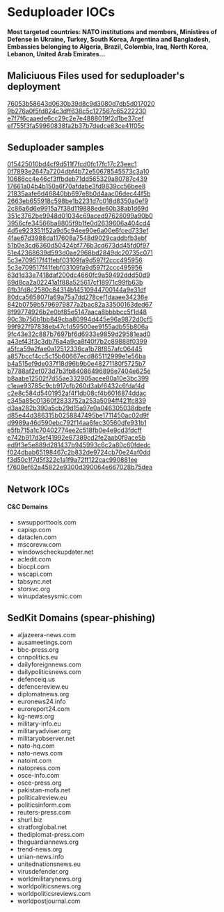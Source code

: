 # Seduploader IOCs    

#### Most targeted countries: NATO institutions and members, Ministires of Defense in Ukraine, Turkey, South Korea, Argentina and Bangladesh, Embassies belonging to Algeria, Brazil, Colombia, Iraq, North Korea, Lebanon, United Arab Emirates...
## Maliciuous Files used for seduploader's deployment
[76053b58643d0630b39d8c9d3080d7db5d017020](https://www.virustotal.com/es/file/50539deb509814d4f5c5fe98aedb6f49d5b2f4c495e5e086dac8556c2e47b8e8/analysis/)  
[9b276a0f5fd824c3dff638c5c127567c65222230](https://www.virustotal.com/es/file/12572c2fc2b0298ffd4305ca532317dc8b97ddfd0a05671066fe594997ec38f5/analysis/)  
[e7f7f6caaede6cc29c2e7e4888019f2d1be37cef](https://www.virustotal.com/es/file/9e5fbd79d8febe7a162cd5200041772db60dc83244605b1ff37ef8d14334f512/analysis/)  
[ef755f3fa59960838fa2b37b7dedce83ce41f05c](https://www.virustotal.com/es/file/03cb76bdc619fac422d2b954adfa511e7ecabc106adce804b1834581b5913bca/analysis/)  

## Seduploader samples
[015425010bd4cf9d511f7fcd0fc17fc17c23eec1](https://www.virustotal.com/es/file/63d0b28114f6277b901132bc1cc1f541a594ee72f27d95653c54e1b73382a5f6/analysis/)    
[0f7893e2647a7204dbf4b72e50678545573c3a10](https://www.virustotal.com/es/file/da43d39c749c121e99bba00ce809ca63794df3f704e7ad4077094abde4cf2a73/analysis/)   
[10686cc4e46cf3ffbdeb71dd565329a80787c439](https://www.virustotal.com/es/file/bc8fec92eee715e77c762693f1ae2bbcd6a3f3127f1226a847a8efdc272e2cbc/analysis/)  
[17661a04b4b150a6f70afdabe3fd9839cc56bee8](https://www.virustotal.com/es/file/6562e2ac60afa314cd463f771fcfb8be70f947f6e2b314b0c48187eebb33dd82/analysis/)  
[21835aafe6d46840bb697e8b0d4aac06dec44f5b](https://www.virustotal.com/es/file/3d13f2e5b241168005425b15410556bcf26d04078da6b2ef42bc0c2be7654bf8/analysis/)  
[2663eb655918c598be1b2231d7c018d8350a0ef9](https://www.virustotal.com/es/file/31dd3e3c05fabbfeafbcb7f5616dba30bbb2b1fc77dba6f0250a2c3270c0dd6b/analysis/)  
[2c86a6d6e9915a7f38d119888ede60b38ab1d69d](https://www.virustotal.com/es/file/69d5123a277dc1f618be5edcc95938a0df148c856d2e1231a07e2743bd683e01/analysis/)  
[351c3762be9948d01034c69aced97628099a90b0](https://www.virustotal.com/es/file/853dbbba09e2463c45c0ad913d15d67d15792d888f81b4908b2216859342aa04/analysis/)  
[3956cfe34566ba8805f9b1fe0d2639606a404cd4](https://www.virustotal.com/es/file/0356f5fa9907ea060a7d6964e65f019896deb1c7e303b7ba04da1458dc73a842/analysis/)  
[4d5e923351f52a9d5c94ee90e6a00e6fced733ef](https://www.virustotal.com/es/file/e00eaf295a28f5497dbb5cb8f647537b6e55dd66613505389c24e658d150972c/analysis/)  
[4fae67d3988da117608a7548d9029caddbfb3ebf](https://www.virustotal.com/es/file/b0b3f0d6e6c593e2a2046833080574f98566c48a1eda865b2e110cd41bf31a31/analysis/)  
[51b0e3cd6360d50424bf776b3cd673dd45fd0f97](https://www.virustotal.com/es/file/7c4101caf833aa9025fec4f04a637c049c929459ad3e4023ba27ac72bde7638d/analysis/)  
[51e42368639d593d0ae2968bd2849dc20735c071](https://www.virustotal.com/es/file/13468ebe5d47d57d62777043c80784cbf475fb2de1df4546a307807bd2376b45/analysis/)  
[5c3e709517f41febf03109fa9d597f2ccc495956](https://www.virustotal.com/es/file/0ac7b666814fd016b3d21d7812f4a272104511f90ca666fa13e9fb6cefa603c7/analysis/)  
[5c3e709517f41febf03109fa9d597f2ccc495956](https://www.virustotal.com/es/file/0ac7b666814fd016b3d21d7812f4a272104511f90ca666fa13e9fb6cefa603c7/analysis/)  
[63d1d33e7418daf200dc4660fc9a59492ddd50d9](https://www.virustotal.com/es/file/b4f755c91c2790f4ab9bac4ee60725132323e13a2688f3d8939ae9ed4793d014/analysis/)  
[69d8ca2a02241a1f88a525617cf18971c99fb63b](https://www.virustotal.com/es/file/4c52957270e63efa4b81a1c6551c706b82951f019b682219096e67182a727eab/analysis/)  
[6fb3fd8c2580c84314b14510944700144a9e31df](https://www.virustotal.com/es/file/63911ebce691c4b7c9582f37f63f6f439d2ce56e992bfbdcf812132512e753eb/analysis/)  
[80dca565807fa69a75a7dd278cef1daaee34236e](https://www.virustotal.com/es/file/0abda721c4f1ca626f5d8bd2ce186aa98b197ca68d53e81cf152c32230345071/analysis/)  
[842b0759b5796979877a2bac82a33500163ded67](https://www.virustotal.com/es/file/f50791f9909c542e4abb5e3f760c896995758a832b0699c23ca54b579a9f2108/analysis/)  
[8f99774926b2e0bf85e5147aaca8bbbbcc5f1d48](https://www.virustotal.com/es/file/69940a20ab9abb31a03fcefe6de92a16ed474bbdff3288498851afc12a834261/analysis/)  
[90c3b756b1bb849cba80994d445e96a9872d0cf5](https://www.virustotal.com/es/file/dfa8a85e26c07a348a854130c652dcc6d29b203ee230ce0603c83d9f11bbcacc/analysis/)  
[99f927f97838eb47c1d59500ee9155adb55b806a](https://www.virustotal.com/es/file/8f0674cb85f28b2619a6e0ddc74ce71e92ce4c3162056ef65ff2777104d20109/analysis/)  
[9fc43e32c887b7697bf6d6933e9859d29581ead0](https://www.virustotal.com/es/file/bf28267386a010197a50b65f24e815aa527f2adbc53c609d2b2a4f999a639413/analysis/)  
[a43ef43f3c3db76a4a9ca8f40f7b2c89888f0399](https://www.virustotal.com/es/file/c2551c4e6521ac72982cb952503a2e6f016356e02ee31dea36c713141d4f3785/analysis/)  
[a5fca59a2fae0a12512336ca1b78f857afc06445](https://www.virustotal.com/es/file/5a414a39851c4e22d4f9383211dfc080e16e2caffd90fa06dcbe51d11fdb0d6c/analysis/)  
[a857bccf4cc5c15b60667ecd865112999e1e56ba](https://www.virustotal.com/es/file/e1b1143c0003c6905227df37d40aacbaecc2be8b9d86547650fe11bd47ca6989/analysis/)  
[b4a515ef9de037f18d96b9b0e48271180f5725b7](https://www.virustotal.com/es/file/d93f22d46090bfc19ef51963a781eeb864390c66d9347e86e03bba25a1fc29c5/analysis/)  
[b7788af2ef073d7b3fb84086496896e7404e625e](https://www.virustotal.com/es/file/b1800cb1d4b755e05b0fca251b8c6da96bb85f8042f2d755b7f607cbeef58db8/analysis/)  
[b8aabe12502f7d55ae332905acee80a10e3bc399](https://www.virustotal.com/es/file/1a09ce8a9210d2530d6ce1d59bfae2ac617ac89558cdcdcac15392d176e70c8d/analysis/)  
[c1eae93785c9cb917cfb260d3abf6432c6fdaf4d](https://www.virustotal.com/es/file/6236a1bdd76ed90659a36f58b3e073623c34c6436d26413c8eca95f3266cc6fc/analysis/)  
[c2e8c584d5401952af4f1db08cf4b6016874ddac](https://www.virustotal.com/es/file/54c4ce98970a44f92be748ebda9fcfb7b30e08d98491e7735be6dd287189cea3/analysis/)  
[c345a85c01360f2833752a253a5094ff421fc839](https://www.virustotal.com/es/file/fbd5c2cf1c1f17402cc313fe3266b097a46e08f48b971570ef4667fbfd6b7301/analysis/)  
[d3aa282b390a5cb29d15a97e0a046305038dbefe](https://www.virustotal.com/es/file/eae782130b06d95f3373ff7d5c0977a8019960bdf80614c1aa7e324dc350428a/analysis/)  
[d85e44d386315b0258847495be1711450ac02d9f](https://www.virustotal.com/es/file/500fa112a204b6abb365101013a17749ce83403c30cd37f7c6f94e693c2d492f/analysis/)  
[d9989a46d590ebc792f14aa6fec30560dfe931b1](https://www.virustotal.com/es/file/4bcd11142d5b9f96730715905152a645a1bf487921dd65618c354281512a4ae7/analysis/)  
[e5fb715a1c70402774ee2c518fb0e4e9cd3fdcff](https://www.virustotal.com/es/file/c431ae04c79ade56e1902094acf51e5bf6b54d65363dfa239d59f31c27989fde/analysis/)  
[e742b917d3ef41992e67389cd2fe2aab0f9ace5b](https://www.virustotal.com/es/file/63047199037892f66dc083420e2fc60655a770756848c1f07adc2eb7d4a385d0/analysis/)  
[ed9f3e5e889d281437b945993c6c2a80c60fdedc](https://www.virustotal.com/es/file/261b0a5912965ea95b8ae02aae1e761a61f9ad3a9fb85ef781e62013d6a21368/analysis/)  
[f024dbab65198467c2b832de9724cb70e24af0dd](https://www.virustotal.com/es/file/df47a939809f925475bc19804319652635848b8f346fb7dfd8c95c620595fe9f/analysis/)  
[f3d50c1f7d5f322c1a1f9a72ff122cac990881ee](https://www.virustotal.com/es/file/eb6620442c3ab327f3ccff1cc6d63d6ffe7729186f7e8ac1dbbbfddd971528f0/analysis/)  
[f7608ef62a45822e9300d390064e667028b75dea](https://www.virustotal.com/es/file/b6fff95a74f9847f1a4282b38f148d80e4684d9c35d9ae79fad813d5dc0fd7a9/analysis/)  

## Network IOCs
#### C&C Domains
* swsupporttools.com
* capisp.com
* dataclen.com
* mscorevw.com
* windowscheckupdater.net
* acledit.com
* biocpl.com
* wscapi.com
* tabsync.net
* storsvc.org
* winupdatesysmic.com

## SedKit Domains (spear-phishing)
* aljazeera-news.com
* ausameetings.com
* bbc-press.org
* cnnpolitics.eu
* dailyforeignnews.com
* dailypoliticsnews.com
* defenceiq.us
* defencereview.eu
* diplomatnews.org
* euronews24.info
* euroreport24.com
* kg-news.org
* military-info.eu
* militaryadviser.org
* militaryobserver.net
* nato-hq.com
* nato-news.com
* natoint.com
* natopress.com
* osce-info.com
* osce-press.org
* pakistan-mofa.net
* politicalreview.eu
* politicsinform.com
* reuters-press.com
* shurl.biz
* stratforglobal.net
* thediplomat-press.com
* theguardiannews.org
* trend-news.org
* unian-news.info
* unitednationsnews.eu
* virusdefender.org
* worldmilitarynews.org
* worldpoliticsnews.org
* worldpoliticsreviews.com
* worldpostjournal.com
